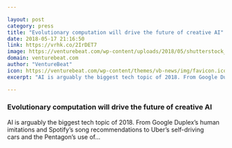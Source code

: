 ```yaml
---

layout: post
category: press
title: "Evolutionary computation will drive the future of creative AI"
date: 2018-05-17 21:16:50
link: https://vrhk.co/2IrDET7
image: https://venturebeat.com/wp-content/uploads/2018/05/shutterstock_507812257.jpg?fit=1200%2C850&strip=all
domain: venturebeat.com
author: "VentureBeat"
icon: https://venturebeat.com/wp-content/themes/vb-news/img/favicon.ico
excerpt: "AI is arguably the biggest tech topic of 2018. From Google Duplex’s human imitations and Spotify’s song recommendations to Uber’s self-driving cars and the Pentagon’s use of…"

---
```


### Evolutionary computation will drive the future of creative AI

AI is arguably the biggest tech topic of 2018. From Google Duplex’s human imitations and Spotify’s song recommendations to Uber’s self-driving cars and the Pentagon’s use of…